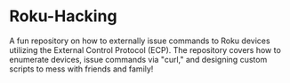 # Roku-Hacking
A fun repository on how to externally issue commands to Roku devices utilizing the External Control Protocol (ECP). The repository covers how to enumerate devices, issue commands via "curl," and designing custom scripts to mess with friends and family!
